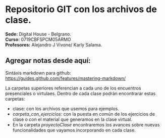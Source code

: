 # Repositorio GIT con los archivos de clase.

**Sede:** Digital House - Belgrano.  
**Curso:** 0719CBFSPCM05ARMO  
**Profesores:** Alejandro J Vivone/ Karly Salama.  


## Agregar notas desde aquí:
Sintáxis markdown para github: https://guides.github.com/features/mastering-markdown/

La carpetas superiores referencian a cada uno de los encuentros presenciales o virtulaes. Dentro de cada clase podrán encontrarar estas carpetas:
- clase: con los archivos que usemos para ejemplos.  
- *carpeta_con_ejercicios*: con la puesta en común de los ejercicios de clase o con el material que generamos en la clase virtual.
- En la carpeta *proyectoClase* encontraremos los avances sobre nuevas funcionalidades que vayamos incorporando en cada clase.
